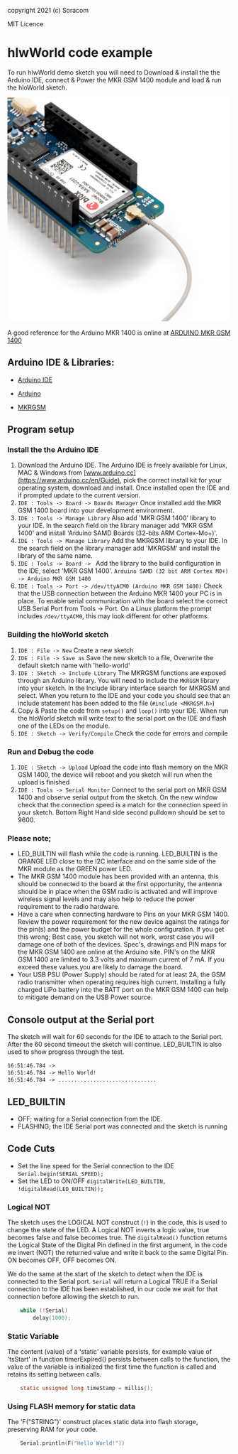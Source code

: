 copyright 2021 (c) Soracom

MIT Licence

# hlwWorld code example
To run hlwWorld demo sketch you will need to Download & install the the Arduino IDE, connect & Power the MKR GSM 1400 module and load & run the hloWorld sketch.

![photo_grove_ant](../../../content/06-attach-antenna.jpg)

A good reference for the Arduino MKR 1400 is online at
[ARDUINO MKR GSM 1400](https://www.tme.eu/Document/00e2e442e11233ad78ec4808c9124d43/ABX00018_MKR%20GSM%201400.pdf)

## Arduino IDE & Libraries:
- [Arduino IDE](https://www.arduino.cc/en/Guide)


- [Arduino](https://github.com/arduino/Arduino)
- [MKRGSM](https://github.com/arduino-libraries/MKRGSM)

## Program setup

### Install the the Arduino IDE
1. Download the Arduino IDE.  The Arduino IDE is freely available for Linux, MAC & Windows from [www.arduino.cc](https://www.arduino.cc/en/Guide), pick the correct install kit for your operating system, download and install.  Once installed open the IDE and if prompted update to the current version.
1. `IDE : Tools -> Board -> Boards Manager`  Once installed add the MKR GSM 1400 board into your development environment.
1. `IDE : Tools -> Manage Library`  Also add 'MKR GSM 1400' library to your IDE.  In the search field on the library manager add 'MKR GSM 1400' and install 'Arduino SAMD Boards (32-bits ARM Cortex-Mo+)'.
1. `IDE : Tools -> Manage Library`  Add the MKRGSM library to your IDE.  In the search field on the library manager add 'MKRGSM' and install the library of the same name.
1. `IDE : Tools -> Board -> ` Add the library to the build configuration in the IDE, select 'MKR GSM 1400'. `Arduino SAMD (32 bit ARM Cortex M0+) -> Arduino MKR GSM 1400`
1. `IDE : Tools -> Port -> /dev/ttyACM0 (Arduino MKR GSM 1400)` Check that the USB connection between the Arduino MKR 1400 your PC is in place.  To enable serial communication with the board select the correct USB Serial Port from Tools -> Port.  On a Linux platform the prompt includes `/dev/ttyACM0`, this may look different for other platforms.

### Building the hloWorld sketch
1. `IDE : File -> New` Create a new sketch
1. `IDE : File -> Save as` Save the new sketch to a file, Overwrite the default sketch name with 'hello-world'
1. `IDE : Sketch -> Include Library` The MKRGSM functions are exposed through an Arduino library. You will need to include the `MKRGSM` library into your sketch. In the Include library interface search for MKRGSM and select.  When you return to the IDE and your code you should see that an include statement has been added to the file (`#include <MKRGSM.h>`)
1. Copy & Paste the code from `setup()` and `loop()` into your IDE.  When run the hloWorld sketch will write text to the serial port on the IDE and flash one of the LEDs on the module.
1. `IDE : Sketch -> Verify/Compile`  Check the code for errors and compile

### Run and Debug the code
1. `IDE : Sketch -> Upload`  Upload the code into flash memory on the MKR GSM 1400, the device will reboot and you sketch will run when the upload is finished
1. `IDE : Tools -> Serial Monitor` Connect to the serial port on MKR GSM 1400 and observe serial output from the sketch.  On the new window check that the connection speed is a match for the connection speed in your sketch.  Bottom Right Hand side second pulldown should be set to 9600.

### Please note;
- LED_BUILTIN will flash while the code is running.  LED_BUILTIN is the ORANGE LED close to the I2C interface and on the same side of the MKR module as the GREEN power LED.
- The MKR GSM 1400 module has been provided with an antenna, this should be connected to the board at the first opportunity, the antenna should be in place when the GSM radio is activated and will improve wireless signal levels and may also help to reduce the power requirement to the radio hardware.
- Have a care when connecting hardware to Pins on your MKR GSM 1400.  Review the power requirement for the new device against the ratings for the pin(s) and the power budget for the whole configuration.  If you get this wrong; Best case, you sketch will not work, worst case you will damage one of both of the devices.  Spec's, drawings and PIN maps for the MKR GSM 1400 are online at the Arduino site.  PIN's on the MKR GSM 1400 are limited to 3.3 volts and maximum current of 7 mA.  If you exceed these values you are likely to damage the board.
- Your USB PSU (Power Supply) should be rated for at least 2A, the GSM radio transmitter when operating requires high current.  Installing a fully charged LiPo battery into the BATT port on the MKR GSM 1400 can help to mitigate demand on the USB Power source.

## Console output at the Serial port
The sketch will wait for 60 seconds for the IDE to attach to the Serial port.  After the 60 second timeout the sketch will continue.  LED_BUILTIN is also used to show progress through the test.

```text
16:51:46.784 ->
16:51:46.784 -> Hello World!
16:51:46.784 -> ...............................
```

## LED_BUILTIN
- OFF; waiting for a Serial connection from the IDE.
- FLASHING; the IDE Serial port was connected and the sketch is running

## Code Cuts
- Set the line speed for the Serial connection to the IDE `Serial.begin(SERIAL_SPEED);`
- Set the LED to ON/OFF `digitalWrite(LED_BUILTIN, !digitalRead(LED_BUILTIN));`

### Logical NOT
The sketch uses the LOGICAL NOT construct (`!`) in the code, this is used to change the state of the LED.  A Logical NOT inverts a logic value, true becomes false and false becomes true.  The `digitalRead()` function returns the Logical State of the Digital Pin defined in the first argument, in the code we invert (NOT) the returned value and write it back to the same Digital Pin.  ON becomes OFF, OFF becomes ON.

We do the same at the start of the sketch to detect when the IDE is connected to the Serial port.  `Serial` will return a Logical TRUE if a Serial connection to the IDE has been established, in our code we wait for that connection before allowing the sketch to run.

```c
	while (!Serial)
    	delay(1000);
```
### Static Variable
The content (value) of a 'static' variable persists, for example value of 'tsStart' in function timerExpired() persists between calls to the function, the value of the variable is initialized the first time the function is called and retains its setting between calls.

```c
	static unsigned long timeStamp = millis();
```

### Using FLASH memory for static data
The 'F("STRING")' construct places static data into flash storage, preserving RAM for your code.

```c
	Serial.println(F("Hello World!"))
```
